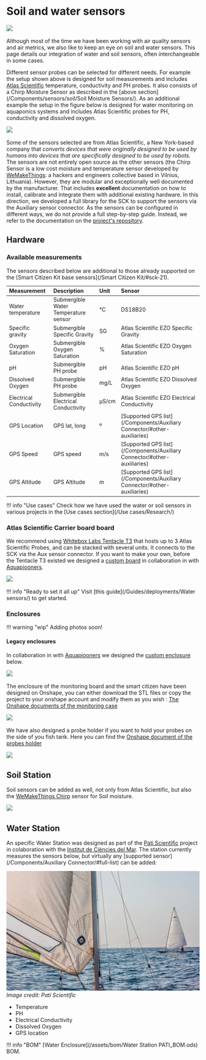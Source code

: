 # Soil and water sensors

![](https://live.staticflickr.com/4912/46225599704_bd7d0abec5_k.jpg)

Although most of the time we have been working with air quality sensors and air metrics, we also like to keep an eye on soil and water sensors. This page details our integration of water and soil sensors, often interchangeable in some cases.

Different sensor probes can be selected for different needs. For example the setup shown above is designed for soil measurements and includes [Atlas Scientific](https://www.atlas-scientific.com) temperature, conductivity and PH probes. It also consists of a Chirp Moisture Sensor as described in the [above section](/Components/sensors/soil/Soil Moisture Sensors/). As an additional example the setup in the figure below is designed for water monitoring on aquaponics systems and includes Atlas Scientific probes for PH, conductivity and dissolved oxygen.

![](https://i.imgur.com/gQavZqU.png)

Some of the sensors selected are from Atlas Scientific, a New York-based company that _converts devices that were originally designed to be used by humans into devices that are specifically designed to be used by robots_. The sensors are not entirely open source as the other sensors (the Chirp Sensor is a low cost moisture and temperature sensor developed by [WeMakeThings](https://wemakethings.net/chirp/): a hackers and engineers collective based in Vilnius, Lithuania). However, they are modular and exceptionally well documented by the manufacturer. That includes **excellent** documentation on how to install, calibrate and integrate them with additional existing hardware. In this direction, we developed a full library for the SCK to support the sensors via the Auxiliary sensor connector. As the sensors can be configured in different ways, we do not provide a full step-by-step guide. Instead, we refer to the documentation on the [project's repository](https://github.com/fablabbcn/smartcitizen-grow/tree/master/soil-water-probes).

## Hardware

### Available measurements

The sensors described below are additional to those already supported on the [Smart Citizen Kit base sensors](/Smart Citizen Kit/#sck-21). 

| Measurement | Description  |  Unit |  Sensor  |
|:-------- | :-------------| :---------| :-------------------- | 
| Water temperature | Submergible Water Temperature sensor | °C | DS18B20 |
| Specific gravity | Submergible Specific Gravity | SG | Atlas Scientific EZO Specific Gravity |
| Oxygen Saturation | Submergible Oxygen Saturation | % | Atlas Scientific EZO Oxygen Saturation |
| pH | Submergible PH probe | pH | Atlas Scientific EZO pH |
| Dissolved Oxygen | Submergible PH probe | mg/L |  Atlas Scientific EZO Dissolved Oxygen |
| Electrical Conductivity | Submergible Electrical Conductivity | µS/cm | Atlas Scientific EZO Electrical Conductivity |
| GPS Location | GPS lat, long | º | [Supported GPS list](/Components/Auxiliary Connector/#other-auxiliaries)|
| GPS Speed | GPS speed | m/s | [Supported GPS list](/Components/Auxiliary Connector/#other-auxiliaries) |
| GPS Altitude | GPS Altitude | m | [Supported GPS list](/Components/Auxiliary Connector/#other-auxiliaries) | 
 
!!! info "Use cases"
    Check how we have used the water or soil sensors in various projects in the [Use cases section](/Use cases/Research/)

### Atlas Scientific Carrier board board 

We recommend using [Whitebox Labs Tentacle T3](https://www.whiteboxes.ch/shop/tentacle-t3-for-raspberry-pi/) that hosts up to 3 Atlas Scientific Probes, and can be stacked with several units. It connects to the SCK via the Aux sensor connector. If you want to make your own, before the Tentacle T3 existed we designed a [custom board](https://github.com/fablabbcn/monitoring-kit-hardware) in collaboration in with [Aquapiooners](http://aquapioneers.io).

![](https://i.imgur.com/6FysvIl.png)

!!! info "Ready to set it all up"
    Visit [this guide](/Guides/deployments/Water sensors/) to get started.

### Enclosures

!!! warning "wip"
	Adding photos soon!

#### Legacy enclosures

In collaboration in with [Aquapiooners](http://aquapioneers.io) we designed the [custom enclosure](https://github.com/fablabbcn/monitoring-kit-hardware) below.

![](https://i.imgur.com/aowaWtl.png)

The enclosure of the monitoring board and the smart citizen have been designed on Onshape, you can either download the STL files or copy the project to your onshape account and modify them as you wish : [The Onshape documents of the monitoring case](https://cad.onshape.com/documents/50f1112a541136a65bec4a67/w/db735112a72871fb7c20053e/e/57e22425fb47d5e8030621de)

![](https://i.imgur.com/tXNBC5e.png)

We have also designed a probe holder if you want to hold your probes on the side of you fish tank. Here you can find the [Onshape document of the probes holder](https://cad.onshape.com/documents/8977ef824f45a910c0b8beaa/w/7ac458735dae629f0a5a73cd/e/be59d435418832bfe5f78afb)

![](https://i.imgur.com/6sM3sCY.jpg)

## Soil Station

Soil sensors can be added as well, not only from Atlas Scientific, but also the [WeMakeThings Chirp](https://wemakethings.net/chirp/) sensor for Soil moisture.

![](https://i.imgur.com/DT45dpM.jpg)

## Water Station

An specific Water Station was designed as part of the [Pati Scientific](https://paticientific.org/) project in colaboration with the [Institut de Ciències del Mar](https://www.icm.csic.es/en). The station currently measures the sensors below, but virtually any [supported sensor](/Components/Auxiliary Connector/#full-list) can be added:

![](/assets/images/pativela.jpg)
_Image credit: Pati Scientific_

- Temperature
- PH
- Electrical Conductivity
- Dissolved Oxygen
- GPS location

!!! info "BOM"
	[Water Enclosure](/assets/bom/Water Station PATI_BOM.ods) BOM.